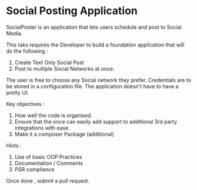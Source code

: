 # Social Posting Application

SocialPoster is an application that lets users schedule and post to Social Media. 

This taks requires the Developer to build a foundation application that will do the following :

1. Create Text Only Social Post
2. Post to multiple Social Networks at once.

The user is free to choose any Social network they prefer. Credentials are to be stored in a configuraiton file. The application doesn't have to have a pretty UI.

Key objectives :

1. How well the code is organised. 
2. Ensure that the once can easily add support to additional 3rd party integrations with ease.
3. Make it a composer Package (additional) 


Hints :

1. Use of basic OOP Practices
2. Documentation / Comments
3. PSR complience

Once done , submit a pull request.

